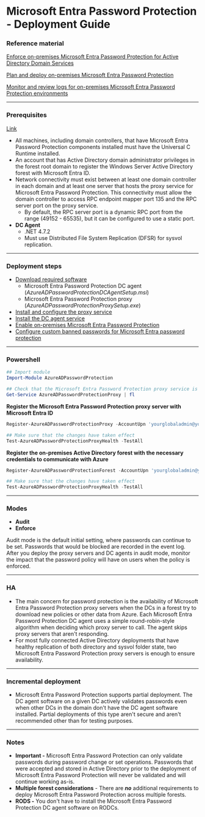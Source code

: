 # Microsoft Entra Password Protection - Deployment Guide

### Reference material

[Enforce on-premises Microsoft Entra Password Protection for Active Directory Domain Services](https://learn.microsoft.com/en-us/entra/identity/authentication/concept-password-ban-bad-on-premises)

[Plan and deploy on-premises Microsoft Entra Password Protection](https://learn.microsoft.com/en-us/entra/identity/authentication/howto-password-ban-bad-on-premises-deploy)

[Monitor and review logs for on-premises Microsoft Entra Password Protection environments](https://learn.microsoft.com/en-us/entra/identity/authentication/howto-password-ban-bad-on-premises-monitor)

---

### Prerequisites

[Link](https://learn.microsoft.com/en-us/entra/identity/authentication/howto-password-ban-bad-on-premises-deploy#deployment-requirements)

- All machines, including domain controllers, that have Microsoft Entra Password Protection components installed must have the Universal C Runtime installed.
- An account that has Active Directory domain administrator privileges in the forest root domain to register the Windows Server Active Directory forest with Microsoft Entra ID.
- Network connectivity must exist between at least one domain controller in each domain and at least one server that hosts the proxy service for Microsoft Entra Password Protection. This connectivity must allow the domain controller to access RPC endpoint mapper port 135 and the RPC server port on the proxy service.
    - By default, the RPC server port is a dynamic RPC port from the range (49152 - 65535), but it can be configured to use a static port.
- **DC Agent**
    - .NET 4.7.2
    - Must use Distributed File System Replication (DFSR) for sysvol replication.

---

### Deployment steps

- [Download required software](https://learn.microsoft.com/en-us/entra/identity/authentication/howto-password-ban-bad-on-premises-deploy#download-required-software)
    - Microsoft Entra Password Protection DC agent (_AzureADPasswordProtectionDCAgentSetup.msi_)
    - Microsoft Entra Password Protection proxy (_AzureADPasswordProtectionProxySetup.exe_)
- [Install and configure the proxy service](https://learn.microsoft.com/en-us/entra/identity/authentication/howto-password-ban-bad-on-premises-deploy#install-and-configure-the-proxy-service)
- [Install the DC agent service](https://learn.microsoft.com/en-us/entra/identity/authentication/howto-password-ban-bad-on-premises-deploy#install-the-dc-agent-service)
- [Enable on-premises Microsoft Entra Password Protection](https://learn.microsoft.com/en-us/entra/identity/authentication/howto-password-ban-bad-on-premises-operations)
- [Configure custom banned passwords for Microsoft Entra password protection](https://learn.microsoft.com/en-us/entra/identity/authentication/tutorial-configure-custom-password-protection)

---

### Powershell

```powershell
## Import module
Import-Module AzureADPasswordProtection

## Check that the Microsoft Entra Password Protection proxy service is running
Get-Service AzureADPasswordProtectionProxy | fl
```

**Register the Microsoft Entra Password Protection proxy server with Microsoft Entra ID**
```powershell
Register-AzureADPasswordProtectionProxy -AccountUpn 'yourglobaladmin@yourtenant.onmicrosoft.com' -AuthenticateUsingDeviceCode

## Make sure that the changes have taken effect
Test-AzureADPasswordProtectionProxyHealth -TestAll
```

**Register the on-premises Active Directory forest with the necessary credentials to communicate with Azure**
```powershell
Register-AzureADPasswordProtectionForest -AccountUpn 'yourglobaladmin@yourtenant.onmicrosoft.com' -AuthenticateUsingDeviceCode

## Make sure that the changes have taken effect
Test-AzureADPasswordProtectionProxyHealth -TestAll
```
---

### Modes

- **Audit**
- **Enforce**

Audit mode is the default initial setting, where passwords can continue to be set. Passwords that would be blocked are recorded in the event log. After you deploy the proxy servers and DC agents in audit mode, monitor the impact that the password policy will have on users when the policy is enforced.

---

### HA

- The main concern for password protection is the availability of Microsoft Entra Password Protection proxy servers when the DCs in a forest try to download new policies or other data from Azure. Each Microsoft Entra Password Protection DC agent uses a simple round-robin-style algorithm when deciding which proxy server to call. The agent skips proxy servers that aren't responding.
- For most fully connected Active Directory deployments that have healthy replication of both directory and sysvol folder state, two Microsoft Entra Password Protection proxy servers is enough to ensure availability.

---

### Incremental deployment

- Microsoft Entra Password Protection supports partial deployment. The DC agent software on a given DC actively validates passwords even when other DCs in the domain don't have the DC agent software installed. Partial deployments of this type aren't secure and aren't recommended other than for testing purposes.

---

### Notes

- **Important -** Microsoft Entra Password Protection can only validate passwords during password change or set operations. Passwords that were accepted and stored in Active Directory prior to the deployment of Microsoft Entra Password Protection will never be validated and will continue working as-is.
- **Multiple forest considerations** - There are ***no*** additional requirements to deploy Microsoft Entra Password Protection across multiple forests.
- **RODS -** You don't have to install the Microsoft Entra Password Protection DC agent software on RODCs.
